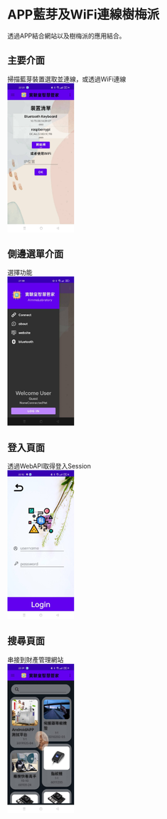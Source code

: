 # APP藍芽及WiFi連線樹梅派
透過APP結合網站以及樹梅派的應用結合。

## 主要介面
掃描藍芽裝置選取並連線，或透過WiFi連線
<br>
<img src="./img/MainPage.jpg" alt="drawing" width="150"/>

## 側邊選單介面
選擇功能
<br>
<img src="./img/NavigationBar.jpg" alt="drawing" width="150"/>

## 登入頁面
透過WebAPI取得登入Session
<br>
<img src="./img/LoginPage.jpg" alt="drawing" width="150"/>

## 搜尋頁面
串接到財產管理網站
<br>
<img src="./img/SearchPage.jpg" alt="drawing" width="150"/>
